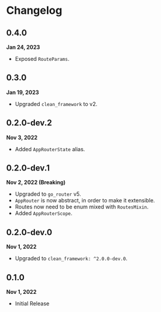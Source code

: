 # Changelog
## 0.4.0
**Jan 24, 2023**
- Exposed `RouteParams`.

## 0.3.0
**Jan 19, 2023**
- Upgraded `clean_framework` to v2.

## 0.2.0-dev.2
**Nov 3, 2022**
- Added `AppRouterState` alias.

## 0.2.0-dev.1
**Nov 2, 2022 (Breaking)**
- Upgraded to `go_router` v5.
- `AppRouter` is now abstract, in order to make it extensible.
- Routes now need to be enum mixed with `RoutesMixin`.
- Added `AppRouterScope`.

## 0.2.0-dev.0
**Nov 1, 2022**
- Upgraded to `clean_framework: ^2.0.0-dev.0`.

## 0.1.0
**Nov 1, 2022**
- Initial Release